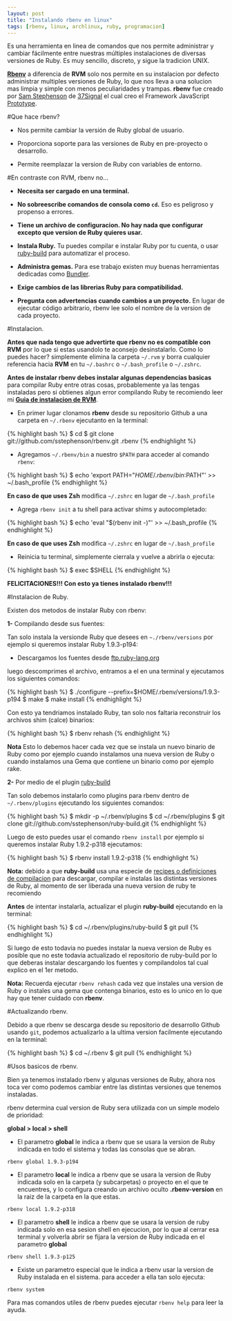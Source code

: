 ```yaml
---
layout: post
title: "Instalando rbenv en linux"
tags: [rbenv, linux, archlinux, ruby, programacion]
---
```


Es una herramienta en linea de comandos que nos permite administrar y cambiar fácilmente
entre nuestras múltiples instalaciones de diversas versiones de Ruby. Es muy sencillo, discreto,
y sigue la tradicion UNIX.

**[Rbenv](https://github.com/sstephenson/rbenv)** a diferencia de **RVM** solo nos permite en su instalacion
por defecto administrar multiples versiones de Ruby, lo que nos lleva a una solucion mas limpia y
simple con menos peculiaridades y trampas. **rbenv** fue creado por [Sam Stephenson](http://sstephenson.us/) de
[37Signal](http://37signals.com/) el cual creo el Framework JavaScript [Prototype](http://prototypejs.org/).

<!-- more -->

#Que hace rbenv?

- Nos permite cambiar la versión de Ruby global de usuario.

- Proporciona soporte para las versiones de Ruby en pre-proyecto o desarrollo.

- Permite reemplazar la version de Ruby con variables de entorno.

#En contraste con RVM, rbenv no...

- **Necesita ser cargado en una terminal.**

- **No sobreescribe comandos de consola como `cd`.** Eso es peligroso y propenso a errores.

- **Tiene un archivo de configuracion. No hay nada que configurar excepto que version de Ruby quieres usar.**

- **Instala Ruby.** Tu puedes compilar e instalar Ruby por tu cuenta, o usar [ruby-build](https://github.com/sstephenson/ruby-build) para automatizar el proceso.

- **Administra gemas.** Para ese trabajo existen muy buenas herramientas dedicadas como [Bundler](http://gembundler.com/).

- **Exige cambios de las librerias Ruby para compatibilidad.**

- **Pregunta con advertencias cuando cambios a un proyecto.** En lugar de ejecutar código arbitrario, rbenv lee solo el nombre de la version de cada proyecto.

#Instalacion.

**Antes que nada tengo que advertirte que rbenv no es compatible con RVM** por lo que si estas usandolo
te aconsejo desinstalarlo. Como lo puedes hacer? simplemente elimina la carpeta `~/.rvm` y borra cualquier
referencia hacia **RVM** en tu `~/.bashrc` o `~/.bash_profile` o `~/.zshrc`.

**Antes de instalar rbenv debes instalar algunas dependencias basicas** para compilar Ruby entre otras cosas,
probablemente ya las tengas instaladas pero si obtienes algun error compilando Ruby te recomiendo leer
mi **[Guia de instalacion de RVM](http://blog.jam.net.ve/2011/05/17/instalando-rvm-ruby-rails-en-ubuntu/)**.

- En primer lugar clonamos **rbenv** desde su repositorio Github a una carpeta en `~/.rbenv` ejecutanto en la terminal:

{% highlight bash %}
$ cd
$ git clone git://github.com/sstephenson/rbenv.git .rbenv
{% endhighlight %}

- Agregamos `~/.rbenv/bin` a nuestro `$PATH` para acceder al comando `rbenv`:

{% highlight bash %}
$ echo 'export PATH="$HOME/.rbenv/bin:$PATH"' >> ~/.bash_profile
{% endhighlight %}

**En caso de que uses Zsh** modifica `~/.zshrc` en lugar de `~/.bash_profile`

- Agrega `rbenv init` a tu shell para activar shims y autocompletado:

{% highlight bash %}
$ echo 'eval "$(rbenv init -)"' >> ~/.bash_profile
{% endhighlight %}

**En caso de que uses Zsh** modifica `~/.zshrc` en lugar de `~/.bash_profile`

- Reinicia tu terminal, simplemente cierrala y vuelve a abrirla o ejecuta:

{% highlight bash %}
$ exec $SHELL
{% endhighlight %}

**FELICITACIONES!!! Con esto ya tienes instalado rbenv!!!**

#Instalacion de Ruby.

Existen dos metodos de instalar Ruby con rbenv:

**1-** Compilando desde sus fuentes:

Tan solo instala la versionde Ruby que desees en `~./rbenv/versions` por ejemplo si queremos instalar Ruby 1.9.3-p194:

- Descargamos los fuentes desde [ftp.ruby-lang.org](http://ftp.ruby-lang.org/pub/ruby/1.9/)

luego descomprimes el archivo, entramos a el en una terminal y ejecutamos los siguientes comandos:

{% highlight bash %}
$ ./configure --prefix=$HOME/.rbenv/versions/1.9.3-p194
$ make
$ make install
{% endhighlight %}

Con esto ya tendriamos instalado Ruby, tan solo nos faltaria reconstruir los archivos shim (calce) binarios:

{% highlight bash %}
$ rbenv rehash
{% endhighlight %}

**Nota** Esto lo debemos hacer cada vez que se instala un nuevo binario de Ruby como por ejemplo cuando
instalamos una nueva version de Ruby o cuando instalamos una Gema que contiene un binario como por ejemplo rake.

**2-** Por medio de el plugin [ruby-build](https://github.com/sstephenson/ruby-build)

Tan solo debemos instalarlo como plugins para rbenv dentro de `~/.rbenv/plugins` ejecutando los siguientes comandos:

{% highlight bash %}
$ mkdir -p ~/.rbenv/plugins
$ cd ~/.rbenv/plugins
$ git clone git://github.com/sstephenson/ruby-build.git
{% endhighlight %}

Luego de esto puedes usar el comando `rbenv install` por ejemplo si queremos instalar Ruby 1.9.2-p318 ejecutamos:

{% highlight bash %}
$ rbenv install 1.9.2-p318
{% endhighlight %}

**Nota:** debido a que **ruby-build** usa una especie de [recipes o definiciones de compilacion](https://github.com/sstephenson/ruby-build/tree/master/share/ruby-build) para descargar, compilar e instalas las distintas versiones de Ruby, al momento de ser liberada una nueva version de ruby te recomiendo

**Antes** de intentar instalarla, actualizar el plugin **ruby-build** ejecutando en la terminal:

{% highlight bash %}
$ cd ~/.rbenv/plugins/ruby-build
$ git pull
{% endhighlight %}

Si luego de esto todavia no puedes instalar la nueva version de Ruby es posible que no este todavia actualizado
el repositorio de ruby-build por lo que deberas instalar descargando los fuentes y compilandolos tal cual
explico en el 1er metodo.

**Nota:** Recuerda ejecutar `rbenv rehash` cada vez que instales una version de Ruby o instales una gema que
contenga binarios, esto es lo unico en lo que hay que tener cuidado con **rbenv**.


#Actualizando rbenv.

Debido a que rbenv se descarga desde su repositorio de desarrollo Github usando `git`, podemos actualizarlo a
la ultima version facilmente ejecutando en la terminal:

{% highlight bash %}
$ cd ~/.rbenv
$ git pull
{% endhighlight %}

#Usos basicos de rbenv.

Bien ya tenemos instalado rbenv y algunas versiones de Ruby, ahora nos toca ver como podemos cambiar entre
las distintas versiones que tenemos instaladas.

rbenv determina cual version de Ruby sera utilizada con un simple modelo de prioridad:

**global > local > shell**

- El parametro **global** le indica a rbenv que se usara la version de Ruby indicada en todo el sistema y todas
las consolas que se abran.

`rbenv global 1.9.3-p194`

- El parametro **local** le indica a rbenv que se usara la version de Ruby indicada solo en la carpeta
(y subcarpetas) o proyecto en el que te encuentres, y lo configura creando un archivo oculto **.rbenv-version**
en la raiz de la carpeta en la que estas.

`rbenv local 1.9.2-p318`

- El parametro **shell** le indica a rbenv que se usara la version de ruby indicada solo en esa sesion shell
en ejecucion, por lo que al cerrar esa terminal y volverla abrir se fijara la version de
Ruby indicada en el parametro **global**

`rbenv shell 1.9.3-p125`

- Existe un parametro especial que le indica a rbenv usar la version de Ruby instalada en el sistema.
para acceder a ella tan solo ejecuta:

`rbenv system`

Para mas comandos utiles de rbenv puedes ejecutar `rbenv help` para leer la ayuda.
